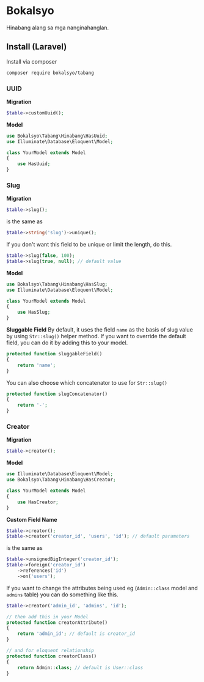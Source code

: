 # Bokalsyo
Hinabang alang sa mga nanginahanglan.


## Install (Laravel)
Install via composer
```bash
composer require bokalsyo/tabang
```

### UUID
**Migration**
```php
$table->customUuid();
```

**Model**
```php
use Bokalsyo\Tabang\Hinabang\HasUuid;
use Illuminate\Database\Eloquent\Model;

class YourModel extends Model
{
    use HasUuid;
}
```

### Slug
**Migration**
```php
$table->slug();
```
is the same as
```php
$table->string('slug')->unique();
```

If you don't want this field to be unique or limit the length, do this.
```php
$table->slug(false, 100);
$table->slug(true, null); // default value
```

**Model**
```php
use Bokalsyo\Tabang\Hinabang\HasSlug;
use Illuminate\Database\Eloquent\Model;

class YourModel extends Model
{
    use HasSlug;
}
```

**Sluggable Field**
By default, it uses the field `name` as the basis of slug value by using `Str::slug()` helper method. If you want to override the default field, you can do it by adding this to your model.
```php
protected function sluggableField()
{
    return 'name';
}
```

You can also choose which concatenator to use for `Str::slug()`
```php
protected function slugConcatenator()
{
    return '-';
}
```

### Creator
**Migration**
```php
$table->creator();
```

**Model**
```php
use Illuminate\Database\Eloquent\Model;
use Bokalsyo\Tabang\Hinabang\HasCreator;

class YourModel extends Model
{
    use HasCreator;
}
```

**Custom Field Name**
```php
$table->creator();
$table->creator('creator_id', 'users', 'id'); // default parameters
```
is the same as
```php
$table->unsignedBigInteger('creator_id');
$table->foreign('creator_id')
    ->references('id')
    ->on('users');
```

If you want to change the attributes being used eg (`Admin::class` model and `admins` table) you can do something like this.
```php
$table->creator('admin_id', 'admins', 'id');

// then add this in your Model
protected function creatorAttribute()
{
    return 'admin_id'; // default is creator_id
}

// and for eloquent relationship
protected function creatorClass()
{
    return Admin::class; // default is User::class
}
```